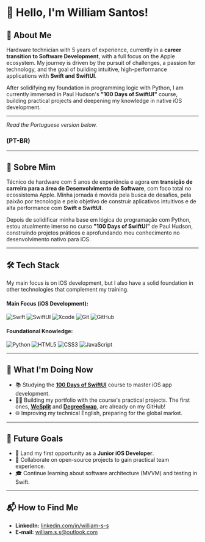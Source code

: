 # 👋 Hello, I'm William Santos!

## 🚀 About Me

Hardware technician with 5 years of experience, currently in a **career transition to Software Development**, with a full focus on the Apple ecosystem. My journey is driven by the pursuit of challenges, a passion for technology, and the goal of building intuitive, high-performance applications with **Swift and SwiftUI**.

After solidifying my foundation in programming logic with Python, I am currently immersed in Paul Hudson's **"100 Days of SwiftUI"** course, building practical projects and deepening my knowledge in native iOS development.

---
*Read the Portuguese version below.*
### (PT-BR)
---

## 🚀 Sobre Mim

Técnico de hardware com 5 anos de experiência e agora em **transição de carreira para a área de Desenvolvimento de Software**, com foco total no ecossistema Apple. Minha jornada é movida pela busca de desafios, pela paixão por tecnologia e pelo objetivo de construir aplicativos intuitivos e de alta performance com **Swift e SwiftUI**.

Depois de solidificar minha base em lógica de programação com Python, estou atualmente imerso no curso **"100 Days of SwiftUI"** de Paul Hudson, construindo projetos práticos e aprofundando meu conhecimento no desenvolvimento nativo para iOS.

---

## 🛠️ Tech Stack

My main focus is on iOS development, but I also have a solid foundation in other technologies that complement my training.

#### Main Focus (iOS Development):
![Swift](https://img.shields.io/badge/Swift-F05138?style=for-the-badge&logo=swift&logoColor=white)
![SwiftUI](https://img.shields.io/badge/SwiftUI-007AFF?style=for-the-badge&logo=swift&logoColor=white)
![Xcode](https://img.shields.io/badge/Xcode-147EFB?style=for-the-badge&logo=xcode&logoColor=white)
![Git](https://img.shields.io/badge/Git-F05032?style=for-the-badge&logo=git&logoColor=white)
![GitHub](https://img.shields.io/badge/GitHub-181717?style=for-the-badge&logo=github&logoColor=white)

#### Foundational Knowledge:
![Python](https://img.shields.io/badge/Python-3776AB?style=for-the-badge&logo=python&logoColor=white)
![HTML5](https://img.shields.io/badge/HTML5-E34F26?style=for-the-badge&logo=html5&logoColor=white)
![CSS3](https://img.shields.io/badge/CSS3-1572B6?style=for-the-badge&logo=css3&logoColor=white)
![JavaScript](https://img.shields.io/badge/JavaScript-F7DF1E?style=for-the-badge&logo=javascript&logoColor=black)

---

## 🌱 What I'm Doing Now

- 📚 Studying the **[100 Days of SwiftUI](https://www.hackingwithswift.com/100/swiftui)** course to master iOS app development.
- 👨‍💻 Building my portfolio with the course's practical projects. The first ones, **[WeSplit](https://github.com/wsant/WeSplitApp)** and **[DegreeSwap](https://github.com/wsant/DegreeSwap)**, are already on my GitHub!
- 🌐 Improving my technical English, preparing for the global market.

---

## 🎯 Future Goals

- 🚀 Land my first opportunity as a **Junior iOS Developer**.
- 🤝 Collaborate on open-source projects to gain practical team experience.
- 🎓 Continue learning about software architecture (MVVM) and testing in Swift.

---

## 📬 How to Find Me

- **LinkedIn:** [linkedin.com/in/william-s-s](https://www.linkedin.com/in/william-s-s/)
- **E-mail:** william.s.s@outlook.com
